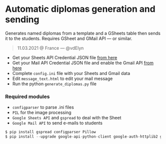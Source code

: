 # Automatic diplomas generation and sending

Generates named diplomas from a template and a GSheets table then sends it to the students. Requires GSheet and GMail API — or similar.
> 11.03.2021 @ France — @vdElyn

- Get your Sheets API Credential JSON file [from here](https://gspread.readthedocs.io/en/latest/)
- Get your Mail API Credential JSON file and enable the Gmail API [from here](https://developers.google.com/gmail/api/quickstart/python)
- Complete `config.ini` file with your Sheets and Gmail data
- Edit `message_text.html` to edit your mail message
- Run the python `generate_diplomas.py` file

### Required modules
- `configparser` to parse .ini files
- `PIL` for the image processing
- `Google Sheets API` and `gspread` to deal with the Sheet
- `Google Mail API` to send e-mails to students


```python
$ pip install gspread configparser Pillow
$ pip install --upgrade google-api-python-client google-auth-httplib2 google-auth-oauthlib```